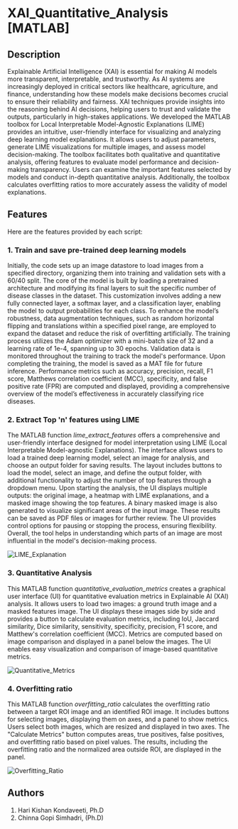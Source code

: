 # XAI_Quantitative_Analysis [MATLAB]

## Description
Explainable Artificial Intelligence (XAI) is essential for making AI models more transparent, interpretable, and trustworthy. As AI systems are increasingly deployed in critical sectors like healthcare, agriculture, and finance, understanding how these models make decisions becomes crucial to ensure their reliability and fairness. XAI techniques provide insights into the reasoning behind AI decisions, helping users to trust and validate the outputs, particularly in high-stakes applications.
We developed the MATLAB toolbox for Local Interpretable Model-Agnostic Explanations (LIME) provides an intuitive, user-friendly interface for visualizing and analyzing deep learning model explanations. It allows users to adjust parameters, generate LIME visualizations for multiple images, and assess model decision-making. The toolbox facilitates both qualitative and quantitative analysis, offering features to evaluate model performance and decision-making transparency. Users can examine the important features selected by models and conduct in-depth quantitative analysis. Additionally, the toolbox calculates overfitting ratios to more accurately assess the validity of model explanations. 

## Features
Here are the features provided by each script:
### 1. Train and save pre-trained deep learning models
Initially, the code sets up an image datastore to load images from a specified directory, organizing them into training and validation sets with a 60/40 split. The core of the model is built by loading a pretrained architecture and modifying its final layers to suit the specific number of disease classes in the dataset. This customization involves adding a new fully connected layer, a softmax layer, and a classification layer, enabling the model to output probabilities for each class. To enhance the model’s robustness, data augmentation techniques, such as random horizontal flipping and translations within a specified pixel range, are employed to expand the dataset and reduce the risk of overfitting artificially. The training process utilizes the Adam optimizer with a mini-batch size of 32 and a learning rate of 1e-4, spanning up to 30 epochs. Validation data is monitored throughout the training to track the model's performance. Upon completing the training, the model is saved as a MAT file for future inference. Performance metrics such as accuracy, precision, recall, F1 score, Matthews correlation coefficient (MCC), specificity, and false positive rate (FPR) are computed and displayed, providing a comprehensive overview of the model’s effectiveness in accurately classifying rice diseases.

### 2. Extract Top 'n' features using LIME
The MATLAB function _lime_extract_features_ offers a comprehensive and user-friendly interface designed for model interpretation using LIME (Local Interpretable Model-agnostic Explanations). The interface allows users to load a trained deep learning model, select an image for analysis, and choose an output folder for saving results. The layout includes buttons to load the model, select an image, and define the output folder, with additional functionality to adjust the number of top features through a dropdown menu. Upon starting the analysis, the UI displays multiple outputs: the original image, a heatmap with LIME explanations, and a masked image showing the top features. A binary masked image is also generated to visualize significant areas of the input image. These results can be saved as PDF files or images for further review. The UI provides control options for pausing or stopping the process, ensuring flexibility. Overall, the tool helps in understanding which parts of an image are most influential in the model's decision-making process.

![LIME_Explanation](https://github.com/user-attachments/assets/4f72d621-2e3c-4112-bab4-74a223d518fd)

### 3. Quantitative Analysis
This MATLAB function _quantitative_evaluation_metrics_ creates a graphical user interface (UI) for quantitative evaluation metrics in Explainable AI (XAI) analysis. It allows users to load two images: a ground truth image and a masked features image. The UI displays these images side by side and provides a button to calculate evaluation metrics, including IoU, Jaccard similarity, Dice similarity, sensitivity, specificity, precision, F1 score, and Matthew's correlation coefficient (MCC). Metrics are computed based on image comparison and displayed in a panel below the images. The UI enables easy visualization and comparison of image-based quantitative metrics.

![Quantitative_Metrics](https://github.com/user-attachments/assets/bdc248f1-9b0c-445c-880d-3b60c132e797)

### 4. Overfitting ratio
This MATLAB function _overfitting_ratio_ calculates the overfitting ratio between a target ROI image and an identified ROI image. It includes buttons for selecting images, displaying them on axes, and a panel to show metrics. Users select both images, which are resized and displayed in two axes. The "Calculate Metrics" button computes areas, true positives, false positives, and overfitting ratio based on pixel values. The results, including the overfitting ratio and the normalized area outside ROI, are displayed in the panel.

![Overfitting_Ratio](https://github.com/user-attachments/assets/e69f1835-ff5f-4171-be65-a07e0246ce48)



## Authors
1. Hari Kishan Kondaveeti, Ph.D
2. Chinna Gopi Simhadri, (Ph.D)
